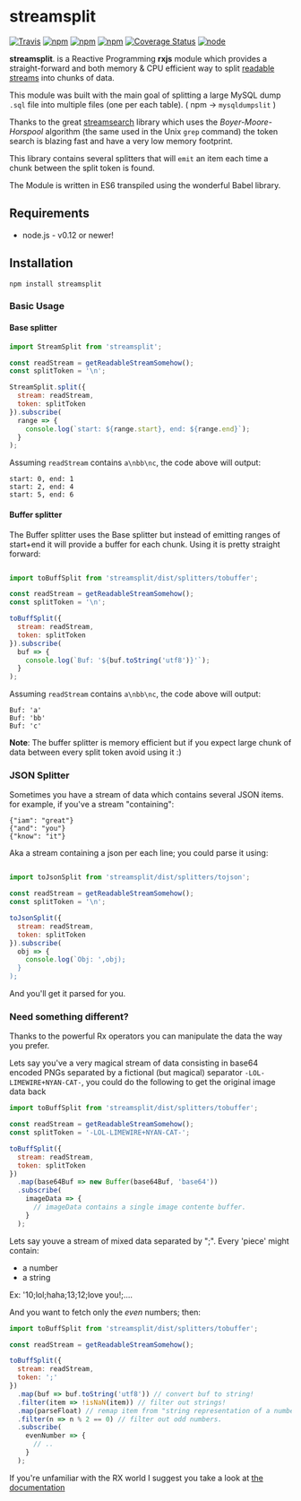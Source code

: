 # streamsplit

[![Travis](https://img.shields.io/travis/vekexasia/streamsplit.svg?style=flat-square)](https://travis-ci.org/vekexasia/streamsplit) 
[![npm](https://img.shields.io/npm/l/streamsplit.svg?style=flat-square)](https://www.npmjs.com/package/streamsplit) 
[![npm](https://img.shields.io/npm/v/streamsplit.svg?style=flat-square)](https://www.npmjs.com/package/streamsplit) 
[![npm](https://img.shields.io/npm/dt/streamsplit.svg?style=flat-square)](https://www.npmjs.com/package/streamsplit) 
[![Coverage Status](https://img.shields.io/coveralls/vekexasia/streamsplit.svg?style=flat-square)](https://coveralls.io/github/vekexasia/streamsplit)
[![node](https://img.shields.io/node/v/streamsplit.svg?style=flat-square)](https://www.npmjs.com/package/streamsplit)


**streamsplit**. is a Reactive Programming **rxjs** module which provides a straight-forward and both memory & CPU efficient way to split [readable streams](https://nodejs.org/api/stream.html#stream_class_stream_readable) into chunks of data.

This module was built with the main goal of splitting a large MySQL dump `.sql` file into multiple files (one per each table). ( npm -> `mysqldumpslit` )

Thanks to the great [streamsearch](https://www.npmjs.com/package/streamsearch) library which uses the *Boyer-Moore-Horspool* algorithm (the same used in the Unix `grep` command) the token search is blazing fast and have a very low memory footprint.

This library contains several splitters that will `emit` an item each time a chunk between the split token is found. 

The Module is written in ES6 transpiled using the wonderful Babel library. 

## Requirements

 - node.js - v0.12 or newer!   

## Installation

    npm install streamsplit

### Basic Usage

#### Base splitter

```javascript
import StreamSplit from 'streamsplit';

const readStream = getReadableStreamSomehow();
const splitToken = '\n';

StreamSplit.split({
  stream: readStream,
  token: splitToken
}).subscribe(
  range => {
    console.log(`start: ${range.start}, end: ${range.end}`);
  }
);
```

Assuming `readStream` contains `a\nbb\nc`, the code above will output:

```
start: 0, end: 1
start: 2, end: 4
start: 5, end: 6
```

#### Buffer splitter

The Buffer splitter uses the Base splitter but instead of emitting ranges of start+end it will provide a buffer for each chunk. Using it is pretty straight forward:

```javascript

import toBuffSplit from 'streamsplit/dist/splitters/tobuffer';

const readStream = getReadableStreamSomehow();
const splitToken = '\n';

toBuffSplit({
  stream: readStream,
  token: splitToken
}).subscribe(
  buf => {
    console.log(`Buf: '${buf.toString('utf8')}'`);
  }
);
```

Assuming `readStream` contains `a\nbb\nc`, the code above will output:

```
Buf: 'a'
Buf: 'bb'
Buf: 'c'
```

**Note**: The buffer splitter is memory efficient but if you expect large chunk of data between every split token avoid using it :)

### JSON Splitter

Sometimes you have a stream of data which contains several JSON items. for example, if you've a stream "containing":
```
{"iam": "great"}
{"and": "you"}
{"know": "it"}
```

Aka a stream containing a json per each line; you could parse it using:
```javascript

import toJsonSplit from 'streamsplit/dist/splitters/tojson';

const readStream = getReadableStreamSomehow();
const splitToken = '\n';

toJsonSplit({
  stream: readStream,
  token: splitToken
}).subscribe(
  obj => {
    console.log(`Obj: ',obj);
  }
);
```
And you'll get it parsed for you.


### Need something different?

Thanks to the powerful Rx operators you can manipulate the data the way you prefer.

Lets say you've a very magical stream of data consisting in base64 encoded PNGs separated by a fictional (but magical) separator `-LOL-LIMEWIRE+NYAN-CAT-`, you could do the following to get the original image data back

```javascript
import toBuffSplit from 'streamsplit/dist/splitters/tobuffer';

const readStream = getReadableStreamSomehow();
const splitToken = '-LOL-LIMEWIRE+NYAN-CAT-';

toBuffSplit({
  stream: readStream,
  token: splitToken
})
  .map(base64Buf => new Buffer(base64Buf, 'base64'))
  .subscribe(
    imageData => {
      // imageData contains a single image contente buffer.
    }
  );
```


Lets say youve a stream of mixed data separated by ";". Every 'piece' might contain:
 - a number
 - a string

Ex: '10;lol;haha;13;12;love you!;....

And you want to fetch only the *even* numbers; then:
 

```javascript
import toBuffSplit from 'streamsplit/dist/splitters/tobuffer';

const readStream = getReadableStreamSomehow();

toBuffSplit({
  stream: readStream,
  token: ';'
})
  .map(buf => buf.toString('utf8')) // convert buf to string!
  .filter(item => !isNaN(item)) // filter out strings!
  .map(parseFloat) // remap item from "string representation of a number" to Number
  .filter(n => n % 2 == 0) // filter out odd numbers.
  .subscribe(
    evenNumber => {
      // ..
    }
  );
```

If you're unfamiliar with the RX world I suggest you take a look at [the documentation](http://reactivex.io/rxjs/)


